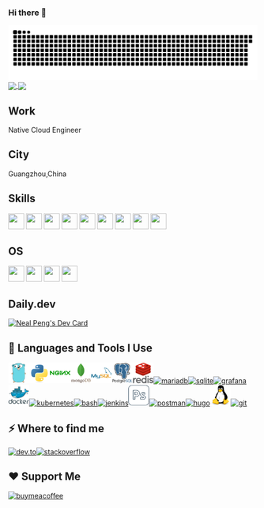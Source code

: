 ### Hi there 👋
<picture>
  <source media="(prefers-color-scheme: dark)" srcset="https://raw.githubusercontent.com/pengshp/pengshp/output/github-contribution-grid-snake-dark.svg">
  <source media="(prefers-color-scheme: light)" srcset="https://raw.githubusercontent.com/pengshp/pengshp/output/github-contribution-grid-snake.svg">
  <img alt="github contribution grid snake animation" src="https://raw.githubusercontent.com/pengshp/pengshp/output/github-contribution-grid-snake.svg">
</picture>

<!--
**pengshp/pengshp** is a ✨ _special_ ✨ repository because its `README.md` (this file) appears on your GitHub profile.

Here are some ideas to get you started:

- 🔭 I’m currently working on ...
- 🌱 I’m currently learning ...
- 👯 I’m looking to collaborate on ...
- 🤔 I’m looking for help with ...
- 💬 Ask me about ...
- 📫 How to reach me: ...
- 😄 Pronouns: ...
- ⚡ Fun fact: ...
-->
<a href="https://github.com/anuraghazra/github-readme-stats">
  <img align="center" src="https://github-readme-stats.vercel.app/api?username=pengshp&count_private=true&show_icons=true&theme=dark" />
</a>
<a href="https://github.com/anuraghazra/convoychat">
  <img align="center" src="https://github-readme-stats.vercel.app/api/top-langs/?username=pengshp&langs_count=8&theme=dark&count_private=true&layout=compact&hide=javascript,html,css,CoffeeScript&card_width=250" />
</a>

## Work
Native Cloud Engineer

## City
Guangzhou,China

## Skills
<code><img height="32" width="32" src="https://cdn.simpleicons.org/linux/FCC624" /></code>
<code><img height="32" width="32" src="https://cdn.simpleicons.org/mysql/4479A1" /></code>
<code><img height="32" width="32" src="https://cdn.simpleicons.org/docker/2496ED" /></code>
<code><img height="32" width="32" src="https://cdn.simpleicons.org/kubernetes/326CE5" /></code>
<code><img height="32" width="32" src="https://cdn.simpleicons.org/go/00ADD8" /></code>
<code><img height="32" width="32" src="https://cdn.simpleicons.org/python/3776AB" /></code>
<code><img height="32" width="32" src="https://cdn.simpleicons.org/ansible/EE0000" /></code>
<code><img height="32" width="32" src="https://cdn.simpleicons.org/git/F05032" /></code>
<code><img height="32" width="32" src="https://cdn.simpleicons.org/neovim/57A143" /></code>

## OS
<code><img height="32" width="32" src="https://cdn.simpleicons.org/windows11/0078D4" /></code>
<code><img height="32" width="32" src="https://cdn.simpleicons.org/archlinux/1793D1" /></code>
<code><img height="32" width="32" src="https://cdn.simpleicons.org/rockylinux/10B981" /></code>
<code><img height="32" width="32" src="https://cdn.simpleicons.org/openwrt/00B5E2" /></code>

## Daily.dev
<a href="https://app.daily.dev/nealpeng"><img src="https://api.daily.dev/devcards/v2/f2A4xZC0mbGhxZXlBFk07.png?type=wide&r=4pd" width="652" alt="Neal Peng's Dev Card"/></a>

<h2>🚀 Languages and Tools I Use</h2>
<p> <a target="_blank" href="https://raw.githubusercontent.com/devicons/devicon/master/icons/go/go-original.svg"
        style="display: inline-block;"><img
            src="https://raw.githubusercontent.com/devicons/devicon/master/icons/go/go-original.svg" alt="go" width="42"
            height="42" /></a><a target="_blank"
        href="https://raw.githubusercontent.com/devicons/devicon/master/icons/python/python-original.svg"
        style="display: inline-block;"><img
            src="https://raw.githubusercontent.com/devicons/devicon/master/icons/python/python-original.svg"
            alt="python" width="42" height="42" /></a><a target="_blank"
        href="https://raw.githubusercontent.com/devicons/devicon/master/icons/nginx/nginx-original.svg"
        style="display: inline-block;"><img
            src="https://raw.githubusercontent.com/devicons/devicon/master/icons/nginx/nginx-original.svg" alt="nginx"
            width="42" height="42" /></a><a target="_blank"
        href="https://raw.githubusercontent.com/devicons/devicon/master/icons/mongodb/mongodb-original-wordmark.svg"
        style="display: inline-block;"><img
            src="https://raw.githubusercontent.com/devicons/devicon/master/icons/mongodb/mongodb-original-wordmark.svg"
            alt="mongodb" width="42" height="42" /></a><a target="_blank"
        href="https://raw.githubusercontent.com/devicons/devicon/master/icons/mysql/mysql-original-wordmark.svg"
        style="display: inline-block;"><img
            src="https://raw.githubusercontent.com/devicons/devicon/master/icons/mysql/mysql-original-wordmark.svg"
            alt="mysql" width="42" height="42" /></a><a target="_blank"
        href="https://raw.githubusercontent.com/devicons/devicon/master/icons/postgresql/postgresql-original-wordmark.svg"
        style="display: inline-block;"><img
            src="https://raw.githubusercontent.com/devicons/devicon/master/icons/postgresql/postgresql-original-wordmark.svg"
            alt="postgresql" width="42" height="42" /></a><a target="_blank"
        href="https://raw.githubusercontent.com/devicons/devicon/master/icons/redis/redis-original-wordmark.svg"
        style="display: inline-block;"><img
            src="https://raw.githubusercontent.com/devicons/devicon/master/icons/redis/redis-original-wordmark.svg"
            alt="redis" width="42" height="42" /></a><a target="_blank"
        href="https://www.vectorlogo.zone/logos/mariadb/mariadb-icon.svg" style="display: inline-block;"><img
            src="https://www.vectorlogo.zone/logos/mariadb/mariadb-icon.svg" alt="mariadb" width="42"
            height="42" /></a><a target="_blank" href="https://www.vectorlogo.zone/logos/sqlite/sqlite-icon.svg"
        style="display: inline-block;"><img src="https://www.vectorlogo.zone/logos/sqlite/sqlite-icon.svg" alt="sqlite"
            width="42" height="42" /></a><a target="_blank"
        href="https://www.vectorlogo.zone/logos/grafana/grafana-icon.svg" style="display: inline-block;"><img
            src="https://www.vectorlogo.zone/logos/grafana/grafana-icon.svg" alt="grafana" width="42"
            height="42" /></a><a target="_blank"
        href="https://raw.githubusercontent.com/devicons/devicon/master/icons/docker/docker-original-wordmark.svg"
        style="display: inline-block;"><img
            src="https://raw.githubusercontent.com/devicons/devicon/master/icons/docker/docker-original-wordmark.svg"
            alt="docker" width="42" height="42" /></a><a target="_blank"
        href="https://www.vectorlogo.zone/logos/kubernetes/kubernetes-icon.svg" style="display: inline-block;"><img
            src="https://www.vectorlogo.zone/logos/kubernetes/kubernetes-icon.svg" alt="kubernetes" width="42"
            height="42" /></a><a target="_blank" href="https://www.vectorlogo.zone/logos/gnu_bash/gnu_bash-icon.svg"
        style="display: inline-block;"><img src="https://www.vectorlogo.zone/logos/gnu_bash/gnu_bash-icon.svg"
            alt="bash" width="42" height="42" /></a><a target="_blank"
        href="https://www.vectorlogo.zone/logos/jenkins/jenkins-icon.svg" style="display: inline-block;"><img
            src="https://www.vectorlogo.zone/logos/jenkins/jenkins-icon.svg" alt="jenkins" width="42"
            height="42" /></a><a target="_blank"
        href="https://raw.githubusercontent.com/devicons/devicon/master/icons/photoshop/photoshop-line.svg"
        style="display: inline-block;"><img
            src="https://raw.githubusercontent.com/devicons/devicon/master/icons/photoshop/photoshop-line.svg"
            alt="photoshop" width="42" height="42" /></a><a target="_blank"
        href="https://www.vectorlogo.zone/logos/getpostman/getpostman-icon.svg" style="display: inline-block;"><img
            src="https://www.vectorlogo.zone/logos/getpostman/getpostman-icon.svg" alt="postman" width="42"
            height="42" /></a><a target="_blank" href="https://api.iconify.design/logos-hugo.svg"
        style="display: inline-block;"><img src="https://api.iconify.design/logos-hugo.svg" alt="hugo" width="42"
            height="42" /></a><a target="_blank"
        href="https://raw.githubusercontent.com/devicons/devicon/master/icons/linux/linux-original.svg"
        style="display: inline-block;"><img
            src="https://raw.githubusercontent.com/devicons/devicon/master/icons/linux/linux-original.svg" alt="linux"
            width="42" height="42" /></a><a target="_blank"
        href="https://www.vectorlogo.zone/logos/git-scm/git-scm-icon.svg" style="display: inline-block;"><img
            src="https://www.vectorlogo.zone/logos/git-scm/git-scm-icon.svg" alt="git" width="42" height="42" /></a>
</p>

</p>
<h2>⚡️ Where to find me</h2>
<p> <a target="_blank" href="https://dev.to/pengshp" style="display: inline-block;"><img
            src="https://img.shields.io/badge/dev-to?style=for-the-badge&logo=dev-to&logoColor=white&color=black"
            alt="dev.to" /></a><a target="_blank" href="https://stackoverflow.com/users/9294702"
        style="display: inline-block;"><img
            src="https://img.shields.io/badge/stackoverflow-logo?style=for-the-badge&logo=stackoverflow&logoColor=white&color=#cc0000"
            alt="stackoverflow" /></a> </p>
<h2>❤️ Support Me</h2>
<p>
<p> <a href="https://www.buymeacoffee.com/pengshp3"> <img
            src="https://cdn.buymeacoffee.com/buttons/v2/default-yellow.png" width="160" alt="buymeacoffee" /> </a> </p>
</p>
